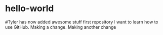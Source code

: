 # hello-world
#Tyler has now added awesome stuff
first repository
I want to learn how to use GitHub.
Making a change.
Making another change
